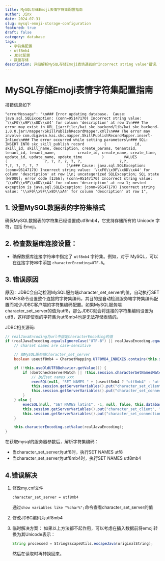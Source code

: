 ```yaml
---
title: MySQL存储Emoji表情字符集配置指南
author: Jinx
date: 2024-07-31
slug: mysql-emoji-storage-configuration
featured: true
draft: false
category: database
tags:
  - 字符集配置
  - utf8mb4
  - JDBC配置
  - 数据存储
description: 详细解析MySQL存储Emoji表情遇到的"Incorrect string value"错误，包括数据库字符集配置、JDBC连接设置、服务端character_set_server参数调整等完整解决方案
---
```


# MySQL存储Emoji表情字符集配置指南

报错信息如下

```
"errorMessage": "\n### Error updating database.  Cause: java.sql.SQLException: (conn=95147170) Incorrect string value: '\\xF0\\x9F\\x8D\\xA4' for column 'description' at row 1\n### The error may exist in URL [jar:file:/kai_skc_backend/lib/kai_skc_backend-1.0.0.jar!/mapper/SkillPublishRecordMapper.xml]\n### The error may involve com.digiwin.kai.skc.mapper.SkillPublishRecordMapper.insert-Inline\n### The error occurred while setting parameters\n### SQL: INSERT INTO skc_skill_publish_record         (             id, skill_id, skill_name, description, create_params, tenantsid, tenant_id, tenant_name,          create_id, create_name, create_time, update_id, update_name, update_time         )         VALUES             (                 ?, ?, ?, ?, ?, ?,                 ?,?,              ?,?, ?, ?, ?, ?             )\n### Cause: java.sql.SQLException: (conn=95147170) Incorrect string value: '\\xF0\\x9F\\x8D\\xA4' for column 'description' at row 1\n; uncategorized SQLException; SQL state [HY000]; error code [1366]; (conn=95147170) Incorrect string value: '\\xF0\\x9F\\x8D\\xA4' for column 'description' at row 1; nested exception is java.sql.SQLException: (conn=95147170) Incorrect string value: '\\xF0\\x9F\\x8D\\xA4' for column 'description' at row 1",
```

## 1. 设置MySQL数据表的字符集格式

确保MySQL数据表的字符集已经设置成utf8mb4，它支持存储所有的 Unicode 字符，包括 Emoji。

## 2. **检查数据库连接设置**：

- 确保数据库连接字符串中指定了 `utf8mb4` 字符集。例如，对于 MySQL，可以在连接字符串中添加 `characterEncoding=UTF-8`。

## 3. 错误原因

原因：JDBC会自动检测MySQL服务端character_set_server的值，自动执行SET NAMES命令设置整个连接的字符集编码，其目的是自动检测服务端字符集编码配置而减少JDBC客户端的字符集编码配置。如果MySQL服务端character_set_server的值为utf8，那么JDBC就会将连接的字符集编码设置为utf8，这样即使表的字符集为utf8mb4也是无法存储表情的。

JDBC相关源码:

```java
// realJavaEncoding为url中指定characterEncoding的值
if (realJavaEncoding.equalsIgnoreCase("UTF-8") || realJavaEncoding.equalsIgnoreCase("UTF8")) {
	// charset names are case-sensitive

	// 取MySQL服务端character_set_server
	boolean useutf8mb4 = CharsetMapping.UTF8MB4_INDEXES.contains(this.session.getServerDefaultCollationIndex());

	if (!this.useOldUTF8Behavior.getValue()) {
		if (dontCheckServerMatch || !this.session.characterSetNamesMatches("utf8") || (!this.session.characterSetNamesMatches("utf8mb4"))) {
			// 执行set names xxx
			execSQL(null, "SET NAMES " + (useutf8mb4 ? "utf8mb4" : "utf8"), -1, null, false, this.database, null, false);
			this.session.getServerVariables().put("character_set_client", useutf8mb4 ? "utf8mb4" : "utf8");
			this.session.getServerVariables().put("character_set_connection", useutf8mb4 ? "utf8mb4" : "utf8");
		}
	} else {
		execSQL(null, "SET NAMES latin1", -1, null, false, this.database, null, false);
		this.session.getServerVariables().put("character_set_client", "latin1");
		this.session.getServerVariables().put("character_set_connection", "latin1");
	}

	this.characterEncoding.setValue(realJavaEncoding);
}
```

在获取mysql的服务器参数后，解析字符集编码：

- 当character_set_server为utf8时，执行SET NAMES utf8
- 当character_set_server为utf8mb4时，执行SET NAMES utf8mb4

## 4.错误解决

1. 修改my.cnf文件

   ```sh
   character_set_server = utf8mb4
   ```

   通过`show variables like "%char%";`命令查看character_set_server的值

2. 修改JDBC编码为utf8mb4

3. 临时解决方案： 如果以上方法都不起作用，可以考虑在插入数据前将emoji转换为其Unicode表示：

   ```java
   String processed = StringEscapeUtils.escapeJava(originalString);
   ```

   然后在读取时再转换回来。
